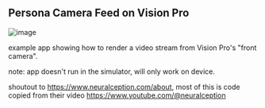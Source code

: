 

## Persona Camera Feed on Vision Pro
![image](https://github.com/adamwatters/vision-selfie-cam/assets/7673611/3005c84d-0588-4103-8a55-4f933d027b4b)

example app showing how to render a video stream from Vision Pro's "front camera".

note: app doesn't run in the simulator, will only work on device.

shoutout to https://www.neuralception.com/about, most of this is code copied from their video https://www.youtube.com/@neuralception

